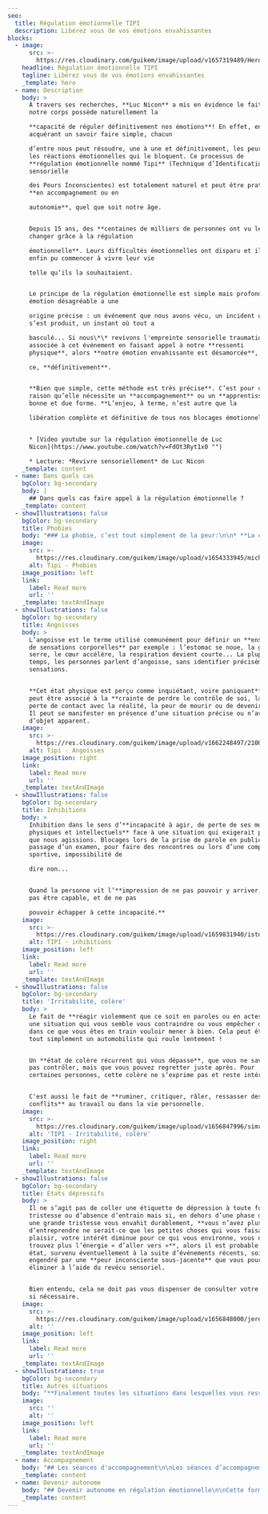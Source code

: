 ```yaml
---
seo:
  title: Régulation émotionnelle TIPI
  description: Libérez vous de vos émotions envahissantes
blocks:
  - image:
      src: >-
        https://res.cloudinary.com/guikem/image/upload/v1657319489/Hero2_qi3q8b.jpg
    headline: Régulation émotionnelle TIPI
    tagline: Libérez vous de vos émotions envahissantes
    _template: hero
  - name: Description
    body: >
      À travers ses recherches, **Luc Nicon** a mis en évidence le fait que
      notre corps possède naturellement la

      **capacité de réguler définitivement nos émotions**! En effet, en
      acquérant un savoir faire simple, chacun

      d’entre nous peut résoudre, une à une et définitivement, les peurs et
      les réactions émotionnelles qui le bloquent. Ce processus de
      **régulation émotionnelle nommé Tipi** (Technique d’Identification
      sensorielle

      des Peurs Inconscientes) est totalement naturel et peut être pratiqué
      **en accompagnement ou en

      autonomie**, quel que soit notre âge.


      Depuis 15 ans, des **centaines de milliers de personnes ont vu leur vie
      changer grâce à la régulation

      émotionnelle**. Leurs difficultés émotionnelles ont disparu et ils ont
      enfin pu commencer à vivre leur vie

      telle qu’ils la souhaitaient.


      Le principe de la régulation émotionnelle est simple mais profond: toute
      émotion désagréable a une

      origine précise : un événement que nous avons vécu, un incident qui
      s’est produit, un instant où tout a

      basculé... Si nous\*\* revivons l'empreinte sensorielle traumatique\*\*
      associée à cet événement en faisant appel à notre **ressenti
      physique**, alors **notre émotion envahissante est désamorcée**, et

      ce, **définitivement**.


      **Bien que simple, cette méthode est très précise**. C’est pour cette
      raison qu’elle nécessite un **accompagnement** ou un **apprentissage** en
      bonne et due forme. **L’enjeu, à terme, n’est autre que la

      libération complète et définitive de tous nos blocages émotionnels**.


      * [Video youtube sur la régulation émotionnelle de Luc
      Nicon](https://www.youtube.com/watch?v=FdOt3Ryt1x0 "")

      * Lecture: *Revivre sensoriellement* de Luc Nicon
    _template: content
  - name: Dans quels cas
    bgColor: bg-secondary
    body: |
      ## Dans quels cas faire appel à la régulation émotionnelle ?
    _template: content
  - showIllustrations: false
    bgColor: bg-secondary
    title: Phobies
    body: "### La phobie, c’est tout simplement de la peur:\n\n* **La claustrophobie** : peur d’être enfermé dans un espace clos et étroit.\t\t\t\t\t&#x9;\n* **L’agoraphobie** : peur d’être seul ou dans un endroit d’où l’on ne pourrait s’échapper\n  aisément ni être secouru si l’on venait à être défaillant (la foule, les grands espaces sont\n  les exemples les plus courants).\t\t\t\t&#x9;\n* **La phobie des transports** : peur de prendre l’avion, le train, le bateau ou la voiture, peur\n  de conduire, peur de la vitesse, de prendre le métro...\n* **Les phobies** **du vide**, du noir, de l’eau, peur de tomber dans le vide ou d’être aspiré vers le bas en nageant, la peur du feu...\n* **Les phobies animalières** : peur des insectes et araignées, des reptiles, des rongeurs...\n* **Les phobies comportementales** : peur du contact corporel, d’être souillé ou contaminé, de vomir, de saigner, de s’évanouir, de manger certains aliments...\n* **Les phobies sociales, scolaires** : peur d’être jugé ou observé par les autres > voir les inhibitions.\n\n&#x9;\t\t&#x9;\n&#x9;\t&#x9;\n&#x9;&#x9;\n&#x9;\n"
    image:
      src: >-
        https://res.cloudinary.com/guikem/image/upload/v1654333945/michael-shannon-mE6zS5LwScM-unsplash_swo4se.jpg
      alt: Tipi - Phobies
    image_position: left
    link:
      label: Read more
      url: ''
    _template: textAndImage
  - showIllustrations: false
    bgColor: bg-secondary
    title: Angoisses
    body: >
      L’angoisse est le terme utilisé communément pour définir un **ensemble
      de sensations corporelles** par exemple : l’estomac se noue, la gorge se
      serre, le cœur accélère, la respiration devient courte... La plupart du
      temps, les personnes parlent d’angoisse, sans identifier précisément ces
      sensations.


      **Cet état physique est perçu comme inquiétant, voire paniquant**. Il
      peut être associé à la **crainte de perdre le contrôle de soi, la
      perte de contact avec la réalité, la peur de mourir ou de devenir fou.**
      Il peut se manifester en présence d’une situation précise ou n’avoir pas
      d’objet apparent.
    image:
      src: >-
        https://res.cloudinary.com/guikem/image/upload/v1662248497/2100x1200_Anxiety_p4p8sy.webp
      alt: Tipi - Angoisses
    image_position: right
    link:
      label: Read more
      url: ''
    _template: textAndImage
  - showIllustrations: false
    bgColor: bg-secondary
    title: Inhibitions
    body: >
      Inhibition dans le sens d’**incapacité à agir, de perte de ses moyens
      physiques et intellectuels** face à une situation qui exigerait pourtant
      que nous agissions. Blocages lors de la prise de parole en public, lors du
      passage d’un examen, pour faire des rencontres ou lors d’une compétition
      sportive, impossibilité de

      dire non...


      Quand la personne vit l’**impression de ne pas pouvoir y arriver, de ne
      pas être capable, et de ne pas

      pouvoir échapper à cette incapacité.**
    image:
      src: >-
        https://res.cloudinary.com/guikem/image/upload/v1659831940/istockphoto-1183325152-612x612_hhmo0l.jpg
      alt: TIPI - inhibitions
    image_position: left
    link:
      label: Read more
      url: ''
    _template: textAndImage
  - showIllustrations: false
    bgColor: bg-secondary
    title: 'Irritabilité, colère'
    body: >
      Le fait de **réagir violemment que ce soit en paroles ou en actes**, à
      une situation qui vous semble vous contraindre ou vous empêcher d’aboutir
      dans ce que vous êtes en train vouloir mener à bien. Cela peut être
      tout simplement un automobiliste qui roule lentement !


      Un **état de colère récurrent qui vous dépasse**, que vous ne savez
      pas contrôler, mais que vous pouvez regretter juste après. Pour
      certaines personnes, cette colère ne s’exprime pas et reste intérieure.


      C'est aussi le fait de **ruminer, critiquer, râler, ressasser des
      conflits** au travail ou dans la vie personnelle.
    image:
      src: >-
        https://res.cloudinary.com/guikem/image/upload/v1656847996/simran-sood-qL0t5zNGFVQ-unsplash_bfou39.jpg
      alt: 'TIPI - Irritabilité, colère'
    image_position: right
    link:
      label: Read more
      url: ''
    _template: textAndImage
  - showIllustrations: false
    bgColor: bg-secondary
    title: États dépressifs
    body: >
      Il ne s’agit pas de coller une étiquette de dépression à toute forme de
      tristesse ou d’absence d’entrain mais si, en dehors d’une phase de deuil,
      une grande tristesse vous envahit durablement, **vous n’avez plus le goût
      d’entreprendre ne serait-ce que les petites choses qui vous faisaient
      plaisir, votre intérêt diminue pour ce qui vous environne, vous ne
      trouvez plus l’énergie « d’aller vers »**, alors il est probable que cet
      état, survenu éventuellement à la suite d’événements récents, soit
      engendré par une **peur inconsciente sous-jacente** que vous pourrez
      éliminer à l’aide du revécu sensoriel.


      Bien entendu, cela ne doit pas vous dispenser de consulter votre médecin
      si nécessaire.
    image:
      src: >-
        https://res.cloudinary.com/guikem/image/upload/v1656848000/jeremy-vessey-W7VYL56u2sc-unsplash_oxvei5.jpg
      alt: ''
    image_position: left
    link:
      label: Read more
      url: ''
    _template: textAndImage
  - showIllustrations: true
    bgColor: bg-secondary
    title: Autres situations
    body: "**Finalement toutes les situations dans lesquelles vous ressentez un état de malaise récurrent** et que vous ne souhaitez pas continuer à vivre, que ce soit dans votre vie professionnelle, familiale, relationnelle, amoureuse (jalousie, hypersensibilité...)... peuvent être abordées avec la régulation émotionnelle.\n&#x9;\n\nA chaque fois que vous cherchez à fuir, à éviter une situation, que vous êtes inhibé, bloqué, que vous devenez agressif, que vous ruminez, râlez, critiquez, que vous vous défendez par la colère ou encore qu’une impulsion vous amène  à prendre le pouvoir, **vous pouvez en déduire que vous êtes manipulé par une peur.**\nObservez-vous!\n&#x9;\n\n&#x9;\t\t&#x9;\n&#x9;\t&#x9;\n&#x9;&#x9;\n&#x9;\n\n&#x9;\t\t&#x9;\n&#x9;\t&#x9;\n&#x9;&#x9;\n&#x9;\n"
    image:
      src: ''
      alt: ''
    image_position: left
    link:
      label: Read more
      url: ''
    _template: textAndImage
  - name: Accompagnement
    body: "## Les séances d'accompagnement\n\nLes séances d’accompagnement de régulation émotionnelle permettent d’être accompagné dans le traitement d’une ou plusieurs émotions récurrentes. Lors d’une séance, vous serez accompagné pour **revivre sensoriellement une situation qui génère une réaction émotionnelle.** En étant guidé dans le\nrevécu sensoriel de cette émotion, vous pourrez vous en **libérer définitivement**. Elle ne reviendra plus, que ce soit dans une semaine, un mois ou dix ans!\n\n**Ces séances s’adressent aux adultes, adolescents et enfants de plus de dix ans.** Ce travail, bien que\nrapide, très efficace, et sans risque, **nécessite de votre part une implication et un désir véritable de vous\nlibérer de votre difficulté.**\n\nPour traiter **une difficulté émotionnelle**, la séance peut durer jusqu’à cinquante minutes et le nombre de séances dépendra de nombreux facteurs et peut varier **entre une et quatre séances.**\n\nLes séances se déroulent en visioconférence (Zoom) principalement.\n\n### **Tarif par séance : 50€**\n\nVous pouvez me contacter par email ou téléphone pour que nous évaluions ensemble si la régulation émotionnelle est la solution la plus appropriée à votre difficulté.\n\n&#x9;\t\t&#x9;\n&#x9;\t&#x9;\n&#x9;&#x9;\n&#x9;\n"
    _template: content
  - name: Devenir autonome
    body: "## Devenir autonome en régulation émotionnelle\n\nCette formation a pour but d’apprendre et d’acquérir la technique de régulation émotionnelle Tipi. **Elle vous permettra de réguler, par vous-même et de façon définitive, toutes vos émotions\nenvahissantes.**\n\nLa formation que je propose ici est **individuelle et personnalisée**, elle comprend **trois sessions** d’environ **1h30 chacune dans lesquelles nous allons ensemble parcourir un processus d’apprentissage complet.**\n\nCe dernier comprend :\n\n* **L’apprentissage de la méthode**\n* **Apprendre à repérer nos peurs inconscientes**\n* **Découvrir les points subtils de la méthode qui nous permettront de réguler toutes les émotions**\n\nVous obtiendrez plusieurs **documents** pour soutenir votre formation et mettre toutes les chances de\nvotre côté pour qu’elle amène une libération complète de vos états émotionnels !\n\nCette formation se déroule principalement en visioconférence (Zoom).\n\n**Contenu des séances** **:**\n\n* **1ere séance** : comprendre et apprendre le processus de régulation émotionnelle\n* **2ème séance** : retour d'expérience, approfondissement des connaissances\n* **3ème séance** : apprendre à repérer ses peurs inconscientes et agrandir son champ d'intervention.\n\n### **Tarif pour la formation complète: 180 €**&#xA;\t\t\t\t\t&#x9;\n\n&#x9;\t\t&#x9;\n&#x9;\t&#x9;\n&#x9;&#x9;\n&#x9;\n"
    _template: content
---
```


